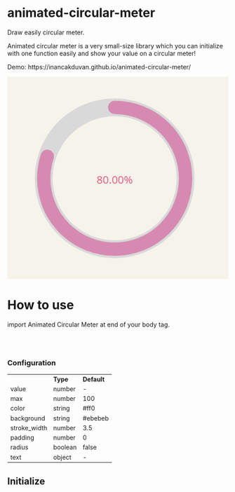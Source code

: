 # animated-circular-meter

<p>Draw easily circular meter.</p>

<p>Animated circular meter is a very small-size library which you can initialize with one function easily and show your value on a circular meter!

<p>Demo: https://inancakduvan.github.io/animated-circular-meter/ </p>

<img src="https://raw.githubusercontent.com/inancakduvan/animated-circular-meter/master/images/meter.png" />

# How to use

import Animated Circular Meter at end of your body tag.

<pre>
  <script src='path/animated-circular-meter.min.js'></script>
</pre>

<h3>Configuration</h3>
<table>
  <tr>
    <td></td>
    <td><b>Type</b></td>
    <td><b>Default</b></td>
  </tr>
  
  <tr>
    <td>value</td>
    <td>number</td>
    <td>-</td>
  </tr>
  
   <tr>
    <td>max</td>
    <td>number</td>
    <td>100</td>
  </tr>
  
   <tr>
    <td>color</td>
    <td>string</td>
    <td>#ff0</td>
  </tr>
  
  <tr>
    <td>background</td>
    <td>string</td>
    <td>#ebebeb</td>
  </tr>
  
  <tr>
    <td>stroke_width</td>
    <td>number</td>
    <td>3.5</td>
  </tr>
  
  <tr>
    <td>padding</td>
    <td>number</td>
    <td>0</td>
  </tr>
  
  <tr>
    <td>radius</td>
    <td>boolean</td>
    <td>false</td>
  </tr>
  
  <tr>
    <td>text</td>
    <td>object</td>
    <td>-</td>
  </tr>
</table>

<h2>Initialize</h2>
<pre>
  <script>
  
    var meter = new AnimatedCircularMeter(id, config, callback);

    meter.draw();
    
    </script>
</pre>

<h2>Example</h2>

<h3>HTML</h3>
<pre>
  <span><</span>div id="meter"><span><</span>/div>
</pre>

<h3>JS</h3>
<pre>
  <script>
  
    var meter = new AnimatedCircularMeter("meter", {
    max: 200,
    value: 160,
    color: "#D78AB1",
    background: "#d9d9d9",
    stroke_width: 3,
    padding: 1,
    radius: true,
    text: {
        show: true,
        color: "#E5507A",
        font_size: "30px"
    }
    }, function(value) {
        console.log(value)
    });

    meter.draw();
    
    </script>
</pre>

<h2>Done!!</h2>
